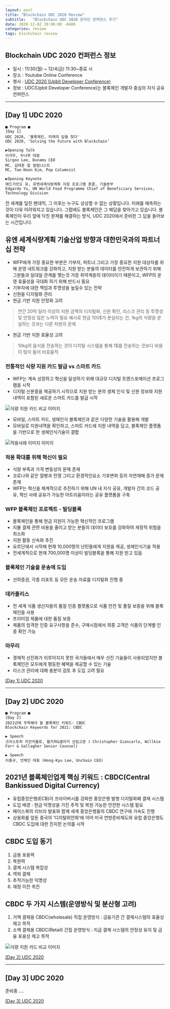 ```yaml
---
layout: post
title: "Blockchain UDC 2020 Review"
subtitle:   "Blockchain UDC 2020 온라인 컨퍼런스 후기"
date: 2020-12-02 20:00:00 -0400
categories: review
tags: blockchain review
---
```


## Blockchain UDC 2020 컨퍼런스 정보
- 일시 : 11/30(월) ~ 12/4(금) 11:30~종료 시
- 장소 : Youtube Online Conference
- 행사 : [UDC 2020 (Upbit Developer Conference)](https://udc.upbit.com/)
- 정보 : UDC(Upbit Developer Conference)는 블록체인 개발자 중심의 지식 공유 컨퍼런스

---
## [Day 1] UDC 2020

```
■ Program ■
[Day 1]
UDC 2020, '블록체인, 미래의 답을 찾다'
UDC 2020, ‘Solving the Future with Blockchain’

▶Opening Talk
이석우, 두나무 대표
Sirgoo Lee, Dunamu CEO
MC, 김태훈 팝 칼럼니스트
MC, Tae-Hoon Kim, Pop Columnist

▶Opening Keynote
에드가르도 유, 유엔세계식량계획 지원 프로그램 총괄, 기술본부
Edgardo Yu, UN World Food Programme Chief of Beneficiary Services, Technology Division
```

전 세계를 덮친 팬데믹, 그 이후는 누구도 상상할 수 없는 상황입니다.
미래를 예측하는 것이 더욱 어려워지고 있습니다.
그럼에도 블록체인은 그 해답을 찾아가고 있습니다.
블록체인이 우리 앞에 닥친 문제를 해결하는 방식, UDC 2020에서 준비한 그 답을 들어보는 시간입니다.

## 유엔 세계식량계획 기술산업 방향과 대한민국과의 파트너십 전략
- WFP에게 가장 중요한 부분은 기부자, 파트너 그리고 가장 중요한 지원 대상자를 위해 운영 네트워크를 강화하고, 지원 받는 분들의 데이터를 안전하게 보관하기 위해 그분들과 일대일 관계를 맺는것
  가장 취약계층의 데이터이기 때문이고, WFP의 운영 효율성을 극대화 하기 위해 반드시 필요
- 기부자에 대한 책임과 투명성을 높일수 있는 전략
- 신원을 디지털화 관리
- 현금 기반 지원 안정화 고려
 > 연간 20억 달러 이상의 지원 금액의 디지털화, 신원 확인, 리스크 관리 등 투명성 및 안정성 많은 노력이 필요
 > 예시로 현금 100$가 분실되는 건, 1kg의 식량을 분실하는 것과는 다른 차원의 문제
- 현금 기반 지원 효율성 고려
 > 10kg의 음식을 전송하는 것이 디지털 시스템을 통해 1$를 전송하는 것보다 비용이 많이 들어 비효율적 

### 전통적인 식량 지원 카드 발급 vs 스마트 카드
- WFP는 계속 성장하고 혁신을 달성하기 위해 대규모 디지털 트랜스포메이션 프로그램을 시작
- 디지털 신분증을 제공하기 시작으로 지원 받는 분의 생체 인식 및 신원 정보와 지원 내역이 포함된 새로운 스마트 카드를 발급 시작

![식량 지원 카드 비교 이미지](/assets/img/post/blockchain/udc2020/wfp-01.JPG)

- 모바일, 스마트 카드, 생체인식 블록체인과 같은 다양한 기술을 활용해 개발 
- 모바일로 지원내역을 확인하고, 스마트 카드에 지원 내역을 담고, 블록체인 플랫폼을 기반으로 한 생체인식기술이 결합

![적용사례 이미지 이미지](/assets/img/post/blockchain/udc2020/wfp-02.JPG)

### 적용 확대를 위해 혁신이 필요
 - 식량 부족과 가격 변동성의 문제 존재
 - 코로나와 같은 질병과 전쟁 그리고 환경적인요소 기후변화 등의 자연재해 증가 문제 존재
 - WFP는 혁신을 체계적으로 추진하기 위해 UN 내 지식 공유, 개발자 간의 코드 공유, 혁신 사례 공유가 가능한 아트리움이라는 공유 플랫폼을 구축

### WFP 블록체인 프로젝트 - 빌딩블록 
 - 블록체인을 통해 현금 지원이 가능한 혁신적인 프로그램
 - 지불 결제 관련 비용을 줄이고 받는 분들의 데이터 보호를 강화하여 재정적 위험을 최소화
 - 지원 활동 신속화 추진
 - 요르단에서 시작해 현재 10,000명의 난민들에게 지원을 제공, 생체인식기술 적용
 - 전세계적으로 현재 700,000명 이상이 빌딩블록을 통해 지원 받고 있음

### 블록체인 기술을 운송에 도입
 - 선하증권, 각종 리포트 등 모든 운송 자료를 디지털화 진행 중

### 데카폴리스
 - 전 세계 식품 생산자들의 품질 인증 플랫폼으로 식품 안전 및 풀질 보증을 위해 블록체인을 사용
 - 프리미엄 제품에 대한 품질 보증
 - 제품의 엄격한 인증 요구사항을 준수, 구매시점에서 최종 고객은 식품의 단계별 인증 확인 가능

### 마무리
 - 경제적 선진화가 이루어지지 못한 국가들에서 매우 선진 기술들이 사용되었지만 블록체인은 모두에게 평등한 혜택을 제공할 수 있는 기술
 - 리스크 관리에 대해 충분이 검토 후 도입 고려 필요
 
[[Day 1] UDC 2020](https://www.youtube.com/watch?v=WYIBN8jk3d4)

---
## [Day 2] UDC 2020
```
■ Program ■
[Day 2]
2021년에 주목해야 할 블록체인 키워드: CBDC
Blockchain Keywords for 2021: CBDC

▶ Speech
크리스토퍼 지안카를로, 윌키파&갤러거 선임고문 (	Christopher Giancarlo, Willkie Farr & Gallagher Senior Counsel)

▶ Speech
이홍규, 언체인 대표 (Hong-Kyu Lee, Unchain CEO)
```

## 2021년 블록체인업계 핵심 키워드 :  CBDC(Central Bankissued Digital Currency)
- 유럽중앙은행(ECB)이 프라이버시를 강화한 중앙은행 발행 디지털화폐 결제 시스템
- 도입 배경 : 현금 익명성을 가진 추적 및 복원 가능한 안전한 시스템 필요
- 페이스북의 리브라 발표와 함께 세계 중앙은행들의 CBDC 연구에 가속도 진행 
- 상용화를 앞둔 중국의 ‘디지털위안화’에 이어 미국 연방준비제도와 유럽 중앙은행도 CBDC 도입에 대한 진지한 논의를 시작

## CBDC 도입 동기
1. 금용 포용력
2. 복원력
3. 결제 시스템 복잡성
4. 역외 결제
5. 추적가능한 익명성
6. 재정 이전 촉진

## CBDC 두 가지 시스템(운영방식 및 분산형 고려)
1. 거액 결제용 CBDC(wholesale) 직접 운영방식 : 금융기관 간 결제시스템의 효율성 제고 목적 
2. 소액 결제용 CBDC(Retail) 간접 운영방식 : 지급 결제 시스템의 안정성 유지 및 금융 포용성 제고 목적

![식량 지원 카드 비교 이미지](/assets/img/post/blockchain/udc2020/wfp-03.png)

[[Day 2] UDC 2020](https://www.youtube.com/watch?v=qP82D5-l8Kw)

---
## [Day 3] UDC 2020

준비중 ....

[[Day 3] UDC 2020](https://www.youtube.com/watch?v=aXqJhAwj8z0)